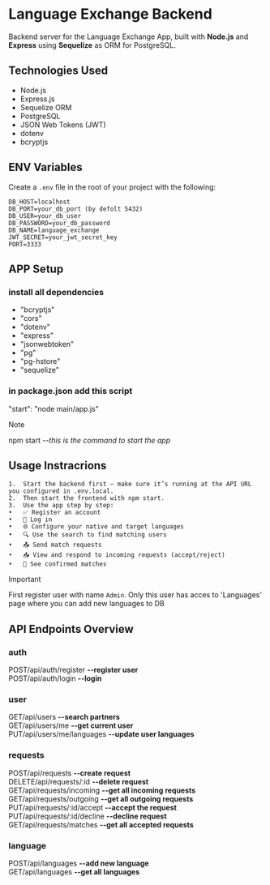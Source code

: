 # Language Exchange Backend

Backend server for the Language Exchange App, built with **Node.js** and **Express** using **Sequelize** as ORM for PostgreSQL.

## Technologies Used

-   Node.js
-   Express.js
-   Sequelize ORM
-   PostgreSQL
-   JSON Web Tokens (JWT)
-   dotenv
-   bcryptjs

## ENV Variables

Create a `.env` file in the root of your project with the following:

```env
DB_HOST=localhost
DB_PORT=your_db_port (by defolt 5432)
DB_USER=your_db_user
DB_PASSWORD=your_db_password
DB_NAME=language_exchange
JWT_SECRET=your_jwt_secret_key
PORT=3333
```

## APP Setup

### **install all dependencies**

-   "bcryptjs"
-   "cors"
-   "dotenv"
-   "express"
-   "jsonwebtoken"
-   "pg"
-   "pg-hstore"
-   "sequelize"

### **in package.json add this script**

"start": "node main/app.js"

> [!NOTE]
> npm start --_this is the command to start the app_

## Usage Instracrions

    1.	Start the backend first – make sure it’s running at the API URL you configured in .env.local.
    2.	Then start the frontend with npm start.
    3.	Use the app step by step:
    •	✅ Register an account
    •	🔐 Log in
    •	🌐 Configure your native and target languages
    •	🔍 Use the search to find matching users
    •	📤 Send match requests
    •	📥 View and respond to incoming requests (accept/reject)
    •	🤝 See confirmed matches

> [!IMPORTANT]
> First register user with name `Admin`. Only this user has acces to 'Languages' page where you can add new languages to DB

## API Endpoints Overview

### auth

POST/api/auth/register **--register user**\
POST/api/auth/login **--login**

### user

GET/api/users **--search partners**\
GET/api/users/me **--get current user**\
PUT/api/users/me/languages **--update user languages**

### requests

POST/api/requests **--create request**\
DELETE/api/requests/:id **--delete request**\
GET/api/requests/incoming **--get all incoming requests**\
GET/api/requests/outgoing **--get all outgoing requests**\
PUT/api/requests/:id/accept **--accept the request**\
PUT/api/requests/:id/decline **--decline request**\
GET/api/requests/matches **--get all accepted requests**

### language

POST/api/languages **--add new language**\
GET/api/languages **--get all languages**

